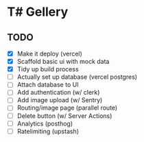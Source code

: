 # T# Gellery

## TODO

- [x] Make it deploy (vercel)
- [x] Scaffold basic ui with mock data
- [x] Tidy up build process
- [ ] Actually set up database (vercel postgres)
- [ ] Attach database to UI
- [ ] Add authentication (w/ clerk)
- [ ] Add image upload (w/ Sentry)
- [ ] Routing/image page (parallel route)
- [ ] Delete button (w/ Server Actions)
- [ ] Analytics (posthog)
- [ ] Ratelimiting (upstash)